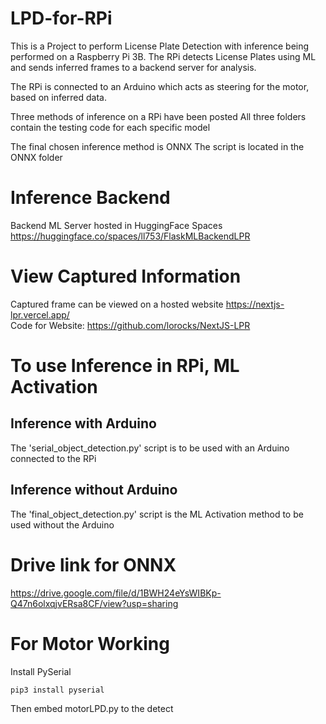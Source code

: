 # LPD-for-RPi

This is a Project to perform License Plate Detection with inference being performed on a Raspberry Pi 3B.
The RPi detects License Plates using ML and sends inferred frames to a backend server for analysis.

The RPi is connected to an Arduino which acts as steering for the motor, based on inferred data.

Three methods of inference on a RPi have been posted
All three folders contain the testing code for each specific model

The final chosen inference method is ONNX
The script is located in the ONNX folder

# Inference Backend
Backend ML Server hosted in HuggingFace Spaces
https://huggingface.co/spaces/ll753/FlaskMLBackendLPR

# View Captured Information
Captured frame can be viewed on a hosted website
https://nextjs-lpr.vercel.app/
<br>
Code for Website:
https://github.com/lorocks/NextJS-LPR



# To use Inference in RPi, ML Activation

## Inference with Arduino
The 'serial_object_detection.py' script is to be used with an Arduino connected to the RPi

## Inference without Arduino
The 'final_object_detection.py' script is the ML Activation method to be used without the Arduino



# Drive link for ONNX 
https://drive.google.com/file/d/1BWH24eYsWIBKp-Q47n6olxqjvERsa8CF/view?usp=sharing

# For Motor Working
Install PySerial
````
pip3 install pyserial
````

Then embed motorLPD.py to the detect
